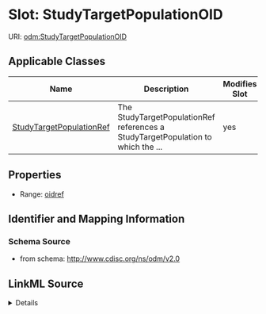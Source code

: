 # Slot: StudyTargetPopulationOID

URI: [odm:StudyTargetPopulationOID](http://www.cdisc.org/ns/odm/v2.0/StudyTargetPopulationOID)



<!-- no inheritance hierarchy -->




## Applicable Classes

| Name | Description | Modifies Slot |
| --- | --- | --- |
[StudyTargetPopulationRef](StudyTargetPopulationRef.md) | The StudyTargetPopulationRef references a StudyTargetPopulation to which the ... |  yes  |







## Properties

* Range: [oidref](oidref.md)





## Identifier and Mapping Information







### Schema Source


* from schema: http://www.cdisc.org/ns/odm/v2.0




## LinkML Source

<details>
```yaml
name: StudyTargetPopulationOID
from_schema: http://www.cdisc.org/ns/odm/v2.0
rank: 1000
alias: StudyTargetPopulationOID
domain_of:
- StudyTargetPopulationRef
range: oidref

```
</details>